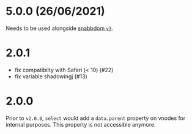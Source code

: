 # 5.0.0 (26/06/2021)

Needs to be used alongside [snabbdom `v3`](https://github.com/snabbdom/snabbdom/blob/master/CHANGELOG.md#300-2021-03-28). 

# 2.0.1

- fix compatibilty with Safari (< 10) (#22)
- fix variable shadowingj (#13)

# 2.0.0

Prior to `v2.0.0`, `select` would add a `data.parent` property on vnodes for internal purposes.
This property is not accessible anymore.
